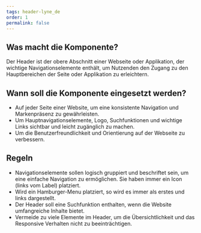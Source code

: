 ```yaml
---
tags: header-lyne_de
order: 1
permalink: false
---
```


## Was macht die Komponente?
Der Header ist der obere Abschnitt einer Webseite oder Applikation, der wichtige Navigationselemente enthält, um Nutzenden den Zugang zu den Hauptbereichen der Seite oder Applikation zu erleichtern.

## Wann soll die Komponente eingesetzt werden?
* Auf jeder Seite einer Website, um eine konsistente Navigation und Markenpräsenz zu gewährleisten.
* Um Hauptnavigationselemente, Logo, Suchfunktionen und wichtige Links sichtbar und leicht zugänglich zu machen.
* Um die Benutzerfreundlichkeit und Orientierung auf der Webseite zu verbessern.

## Regeln
* Navigationselemente sollen logisch gruppiert und beschriftet sein, um eine einfache Navigation zu ermöglichen. Sie haben immer ein Icon (links vom Label) platziert.
* Wird ein Hamburger-Menu platziert, so wird es immer als erstes und links dargestellt.
* Der Header soll eine Suchfunktion enthalten, wenn die Website umfangreiche Inhalte bietet.
* Vermeide zu viele Elemente im Header, um die Übersichtlichkeit und das Responsive Verhalten nicht zu beeinträchtigen.
